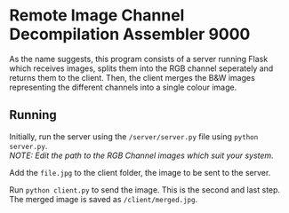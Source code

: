 # Remote Image Channel Decompilation Assembler 9000

As the name suggests, this program consists of a server running Flask which receives images, splits them into the RGB channel seperately and returns them to the client. 
Then, the client merges the B&W images representing the different channels into a single colour image.

## Running
Initially, run the server using the `/server/server.py` file using `python server.py`.\
*NOTE: Edit the path to the RGB Channel images which suit your system.*

Add the `file.jpg` to the client folder, the image to be sent to the server. 

Run `python client.py` to send the image. This is the second and last step. The merged image is saved as `/client/merged.jpg`. 
